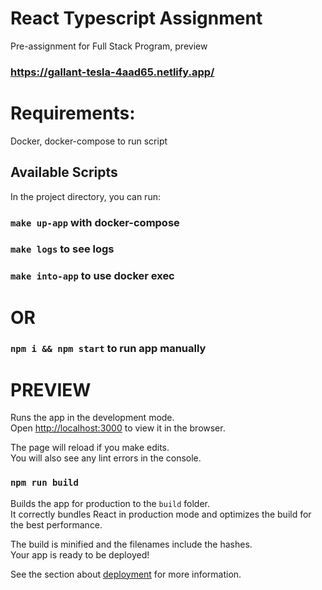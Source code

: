 # React Typescript Assignment

Pre-assignment for Full Stack Program, preview
### https://gallant-tesla-4aad65.netlify.app/

# Requirements:
Docker, docker-compose to run script

## Available Scripts

In the project directory, you can run:

### `make up-app` with docker-compose

### `make logs` to see logs

### `make into-app` to use docker exec

# OR

### `npm i && npm start` to run app manually

# PREVIEW

Runs the app in the development mode.\
Open [http://localhost:3000](http://localhost:3000) to view it in the browser.

The page will reload if you make edits.\
You will also see any lint errors in the console.

### `npm run build`

Builds the app for production to the `build` folder.\
It correctly bundles React in production mode and optimizes the build for the best performance.

The build is minified and the filenames include the hashes.\
Your app is ready to be deployed!

See the section about [deployment](https://facebook.github.io/create-react-app/docs/deployment) for more information.
